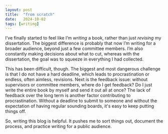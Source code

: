 ```yaml
---
layout: post
title:  "from scratch"
date:   2024-10-02
tags: [writing]
---
```


I’ve finally started to feel like I’m _writing_ a book, rather than just _revising_ my dissertation. The biggest difference is probably that now I’m writing for a broader audience, beyond just a few committee members. I’m also constantly making decisions about what to cut, whereas with the dissertation, the goal was to squeeze in everything I had collected.

This has been difficult, though. The biggest and most dangerous challenge is that I do not have a hard deadline, which leads to procrastination or endless, often aimless, revisions. Next is the feedback issue: without supervisors or committee members, where do I get feedback? Do I just write the entire book by myself and send it out all at once? The lack of feedback over the long term is another factor contributing to procrastination. Without a deadline to submit to someone and without the expectation of having regular sounding boards, it's easy to keep putting things off. 

So, writing this blog is helpful. It pushes me to sort things out, document the process, and practice writing for a public audience.
